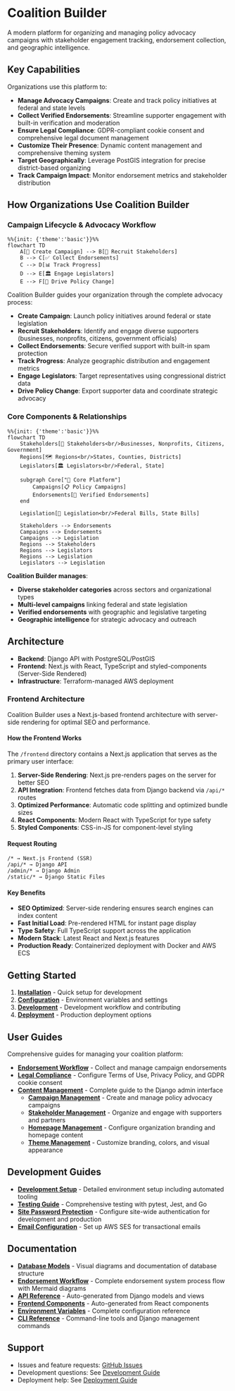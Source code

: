# Coalition Builder

A modern platform for organizing and managing policy advocacy campaigns with stakeholder engagement tracking, endorsement collection, and geographic intelligence.

## Key Capabilities

Organizations use this platform to:

- **Manage Advocacy Campaigns**: Create and track policy initiatives at federal and state levels
- **Collect Verified Endorsements**: Streamline supporter engagement with built-in verification and moderation
- **Ensure Legal Compliance**: GDPR-compliant cookie consent and comprehensive legal document management
- **Customize Their Presence**: Dynamic content management and comprehensive theming system
- **Target Geographically**: Leverage PostGIS integration for precise district-based organizing
- **Track Campaign Impact**: Monitor endorsement metrics and stakeholder distribution

## How Organizations Use Coalition Builder

### Campaign Lifecycle & Advocacy Workflow

```mermaid
%%{init: {'theme':'basic'}}%%
flowchart TD
    A[🎯 Create Campaign] --> B[👥 Recruit Stakeholders]
    B --> C[✅ Collect Endorsements]
    C --> D[📊 Track Progress]
    D --> E[🏛️ Engage Legislators]
    E --> F[📢 Drive Policy Change]
```

Coalition Builder guides your organization through the complete advocacy process:

- **Create Campaign**: Launch policy initiatives around federal or state legislation
- **Recruit Stakeholders**: Identify and engage diverse supporters (businesses, nonprofits, citizens, government officials)
- **Collect Endorsements**: Secure verified support with built-in spam protection
- **Track Progress**: Analyze geographic distribution and engagement metrics
- **Engage Legislators**: Target representatives using congressional district data
- **Drive Policy Change**: Export supporter data and coordinate strategic advocacy

### Core Components & Relationships

```mermaid
%%{init: {'theme':'basic'}}%%
flowchart TD
    Stakeholders[👥 Stakeholders<br/>Businesses, Nonprofits, Citizens, Government]
    Regions[🗺️ Regions<br/>States, Counties, Districts]
    Legislators[🏛️ Legislators<br/>Federal, State]

    subgraph Core["🎯 Core Platform"]
        Campaigns[📋 Policy Campaigns]
        Endorsements[📝 Verified Endorsements]
    end

    Legislation[📜 Legislation<br/>Federal Bills, State Bills]

    Stakeholders --> Endorsements
    Campaigns --> Endorsements
    Campaigns --> Legislation
    Regions --> Stakeholders
    Regions --> Legislators
    Regions --> Legislation
    Legislators --> Legislation
```

**Coalition Builder manages**:

- **Diverse stakeholder categories** across sectors and organizational types
- **Multi-level campaigns** linking federal and state legislation
- **Verified endorsements** with geographic and legislative targeting
- **Geographic intelligence** for strategic advocacy and outreach

## Architecture

- **Backend**: Django API with PostgreSQL/PostGIS
- **Frontend**: Next.js with React, TypeScript and styled-components (Server-Side Rendered)
- **Infrastructure**: Terraform-managed AWS deployment

### Frontend Architecture

Coalition Builder uses a Next.js-based frontend architecture with server-side rendering for optimal SEO and performance.

#### How the Frontend Works

The `/frontend` directory contains a Next.js application that serves as the primary user interface:

1. **Server-Side Rendering**: Next.js pre-renders pages on the server for better SEO
2. **API Integration**: Frontend fetches data from Django backend via `/api/*` routes
3. **Optimized Performance**: Automatic code splitting and optimized bundle sizes
4. **React Components**: Modern React with TypeScript for type safety
5. **Styled Components**: CSS-in-JS for component-level styling

#### Request Routing

```
/* → Next.js Frontend (SSR)
/api/* → Django API
/admin/* → Django Admin
/static/* → Django Static Files
```

#### Key Benefits

- **SEO Optimized**: Server-side rendering ensures search engines can index content
- **Fast Initial Load**: Pre-rendered HTML for instant page display
- **Type Safety**: Full TypeScript support across the application
- **Modern Stack**: Latest React and Next.js features
- **Production Ready**: Containerized deployment with Docker and AWS ECS

## Getting Started

1. **[Installation](installation.md)** - Quick setup for development
2. **[Configuration](configuration.md)** - Environment variables and settings
3. **[Development](development.md)** - Development workflow and contributing
4. **[Deployment](deployment.md)** - Production deployment options

## User Guides

Comprehensive guides for managing your coalition platform:

- **[Endorsement Workflow](user-guides/endorsement-workflow.md)** - Collect and manage campaign endorsements
- **[Legal Compliance](user-guides/legal-compliance.md)** - Configure Terms of Use, Privacy Policy, and GDPR cookie consent
- **[Content Management](user-guides/content-management.md)** - Complete guide to the Django admin interface
  - **[Campaign Management](user-guides/campaign-management.md)** - Create and manage policy advocacy campaigns
  - **[Stakeholder Management](user-guides/stakeholder-management.md)** - Organize and engage with supporters and partners
  - **[Homepage Management](user-guides/homepage-management.md)** - Configure organization branding and homepage content
  - **[Theme Management](user-guides/theme-management.md)** - Customize branding, colors, and visual appearance

## Development Guides

- **[Development Setup](development/setup.md)** - Detailed environment setup including automated tooling
- **[Testing Guide](development/testing.md)** - Comprehensive testing with pytest, Jest, and Go
- **[Site Password Protection](development/automated-protection.md)** - Configure site-wide authentication for development and production
- **[Email Configuration](email-configuration.md)** - Set up AWS SES for transactional emails

## Documentation

- **[Database Models](architecture/models.md)** - Visual diagrams and documentation of database structure
- **[Endorsement Workflow](user-guides/endorsement-workflow.md)** - Complete endorsement system process flow with Mermaid diagrams
- **[API Reference](https://lhadjchikh.github.io/coalition-builder/api/)** - Auto-generated from Django models and views
- **[Frontend Components](https://lhadjchikh.github.io/coalition-builder/frontend-api/)** - Auto-generated from React components
- **[Environment Variables](reference/environment.md)** - Complete configuration reference
- **[CLI Reference](reference/cli.md)** - Command-line tools and Django management commands

## Support

- Issues and feature requests: [GitHub Issues](https://github.com/lhadjchikh/coalition-builder/issues)
- Development questions: See [Development Guide](development.md)
- Deployment help: See [Deployment Guide](deployment.md)
